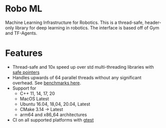 # Robo ML
Machine Learning Infrastructure for Robotics. This is a thread-safe, header-only
library for deep learning in robotics. The interface is based off of Gym and 
TF-Agents.

# Features
- Thread-safe and 10x speed up over std multi-threading libraries with [safe pointers](https://github.com/AlexeyAB/object_threadsafe)
- Handles upwards of 64 parallel threads without any significant overhead. See [benchmarks here](https://github.com/AlexeyAB/object_threadsafe).
- Support for 
  - C++ 11, 14, 17, 20
  - MacOS Latest
  - Ubuntu 16.04, 18,04, 20.04, Latest
  - CMake 3.14 -> Latest
  - arm64 and x86_64 architectures
- CI on all supported platforms with [gtest](https://google.github.io/googletest/quickstart-cmake.html)